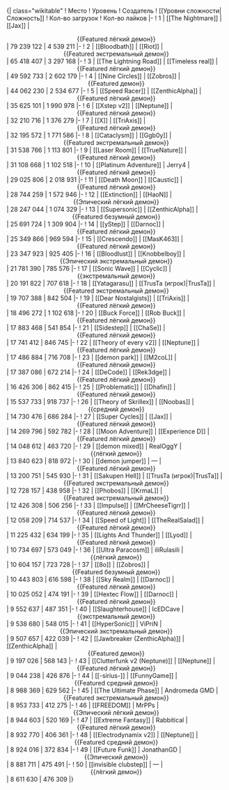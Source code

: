 {| class="wikitable"
! Место
! Уровень
! Создатель
! [[Уровни сложности|Сложность]]
! Кол-во загрузок
! Кол-во лайков
|-
! 1
| [[The Nightmare]]
| [[Jax]]
| <center>{{Featured лёгкий демон}}</center>
| 79 239 122
| 4 539 211
|-
! 2
| [[Bloodbath]]
| [[Riot]]
| <center>{{Featured экстремальный демон}}</center>
| 65 418 407
| 3 297 168
|-
! 3
| [[The Lightning Road]]
| [[Timeless real]]
| <center>{{Featured лёгкий демон}}</center>
| 49 592 733
| 2 602 179
|-
! 4
| [[Nine Circles]]
| [[Zobros]]
| <center>{{Featured демон}}</center>
| 44 062 230
| 2 534 677
|-
! 5
| [[Speed Racer]]
| [[ZenthicAlpha]]
| <center>{{Featured лёгкий демон}}</center>
| 35 625 101
| 1 990 978
|-
! 6
| [[Xstep v2]]
| [[Neptune]]
| <center>{{Featured лёгкий демон}}</center>
| 32 210 716
| 1 376 279
|-
! 7
| [[X]]
| [[TriAxis]]
| <center>{{Featured лёгкий демон}}</center>
| 32 195 572
| 1 771 586
|-
! 8
| [[Cataclysm]]
| [[Ggb0y]]
| <center>{{Featured экстремальный демон}}</center>
| 31 538 766
| 1 113 801
|-
! 9
| [[Laser Room]]
| [[TrueNature]]
| <center>{{Featured лёгкий демон}}</center>
| 31 108 668
| 1 102 518
|-
! 10
| [[Platinum Adventure]]
| Jerry4
| <center>{{Featured лёгкий демон}}</center>
| 29 025 806
| 2 018 931
|-
! 11
| [[Death Moon]]
| [[Caustic]]
| <center>{{Featured лёгкий демон}}</center>
| 28 744 259
| 1 572 946
|-
! 12
| [[Extinction]]
| [[HaoN]]
| <center>{{Эпический лёгкий демон}}</center>
| 28 247 044
| 1 074 329
|-
! 13
| [[Supersonic]]
| [[ZenthicAlpha]]
| <center>{{Featured безумный демон}}</center>
| 25 691 724
| 1 309 904
|-
! 14
| [[yStep]]
| [[Darnoc]]
| <center>{{Featured лёгкий демон}}</center>
| 25 349 866
| 969 594
|-
! 15
| [[Crescendo]]
| [[MasK463]]
| <center>{{Featured лёгкий демон}}</center>
| 23 347 923
| 925 405
|-
! 16
| [[Bloodlust]]
| [[Knobbelboy]]
| <center>{{Эпический экстремальный демон}}</center>
| 21 781 390
| 785 576
|-
! 17
| [[Sonic Wave]]
| [[Cyclic]]
| <center>{{экстремальный демон}}</center>
| 20 191 822
| 707 618
|-
! 18
| [[Yatagarasu]]
| [[TrusTa (игрок)|TrusTa]]
| <center>{{Featured экстремальный демон}}</center>
| 19 707 388
| 842 504
|-
! 19
| [[Dear Nostalgists]]
| [[TriAxis]]
| <center>{{Featured лёгкий демон}}</center>
| 18 496 272
| 1 102 618
|-
! 20
| [[Buck Force]]
| [[Rob Buck]]
| <center>{{Featured лёгкий демон}}</center>
| 17 883 468
| 541 854
|-
! 21
| [[Sidestep]]
| [[ChaSe]]
| <center>{{Featured лёгкий демон}}</center>
| 17 741 412
| 846 745
|-
! 22
| [[Theory of every v2]]
| [[Neptune]]
| <center>{{Featured лёгкий демон}}</center>
| 17 486 884
| 716 708
|-
! 23
| [[demon park]]
| [[M2coL]]
| <center>{{Featured лёгкий демон}}</center>
| 17 387 086
| 672 214
|-
! 24
| [[DeCode]]
| [[Rek3dge]]
| <center>{{Featured лёгкий демон}}</center>
| 16 426 306
| 862 415
|-
! 25
| [[Problematic]]
| [[Dhafin]]
| <center>{{Featured лёгкий демон}}</center>
| 15 537 733
| 918 737
|-
! 26
| [[Theory of Skrillex]]
| [[Noobas]]
| <center>{{средний демон}}</center>
| 14 730 476
| 686 284
|-
! 27
| [[Super Cycles]]
| [[Jax]]
| <center>{{Featured лёгкий демон}}</center>
| 14 269 796
| 592 782
|-
! 28
| [[Moon Adventure]]
| [[Experience D]]
| <center>{{Featured лёгкий демон}}</center>
| 14 048 612
| 463 720
|-
! 29
| [[demon mixed]]
| RealOggY
| <center>{{лёгкий демон}}</center>
| 13 840 623
| 818 972
|-
! 30
| [[demon jumper]]
| —
| <center>{{Featured лёгкий демон}}</center>
| 13 200 751
| 545 930
|-
! 31
| [[Sakupen Hell]]
| [[TrusTa (игрок)|TrusTa]]
| <center>{{Featured экстремальный демон}}</center>
| 12 728 157
| 438 958
|-
! 32
| [[Phobos]]
| [[KrmaL]]
| <center>{{Featured экстремальный демон}}</center>
| 12 426 308
| 506 256
|-
! 33
| [[Impulse]]
| [[MrCheeseTigrr]]
| <center>{{Featured лёгкий демон}}</center>
| 12 058 209
| 714 537
|-
! 34
| [[Speed of Light]]
| [[TheRealSalad]]
| <center>{{Featured лёгкий демон}}</center>
| 11 225 432
| 634 199
|-
! 35
| [[Lights And Thunder]]
| [[Lyod]]
| <center>{{Featured лёгкий демон}}</center>
| 10 734 697
| 573 049
|-
! 36
| [[Ultra Paracosm]]
| iIiRulasiIi
| <center>{{лёгкий демон}}</center>
| 10 604 157
| 723 728
|-
! 37
| [[8o]]
| [[Zobros]]
| <center>{{Featured безумный демон}}</center>
| 10 443 803
| 616 598
|-
! 38
| [[Sky Realm]]
| [[Darnoc]]
| <center>{{Featured лёгкий демон}}</center>
| 10 025 052
| 474 191
|-
! 39
| [[Hextec Flow]]
| [[Darnoc]]
| <center>{{Featured лёгкий демон}}</center>
| 9 552 637
| 487 351
|-
! 40
| [[Slaughterhouse]]
| IcEDCave
| <center>{{экстремальный демон}}</center>
| 9 538 680
| 548 015
|-
! 41
| [[HyperSonic]]
| ViPriN
| <center>{{Эпический экстремальный демон}}</center>
| 9 507 657
| 422 039
|-
! 42
| [[Jawbreaker (ZenthicAlpha)]]
| [[ZenthicAlpha]]
| <center>{{Featured демон}}</center>
| 9 197 026
| 568 143
|-
! 43
| [[Clutterfunk v2 (Neptune)]]
| [[Neptune]]
| <center>{{Featured лёгкий демон}}</center>
| 9 044 238
| 426 876
|-
! 44
| [[-sirius-]]
| [[FunnyGame]]
| <center>{{Featured средний демон}}</center>
| 8 988 369
| 629 562
|-
! 45
| [[The Ultimate Phase]]
| Andromeda GMD
| <center>{{Featured экстремальный демон}}</center>
| 8 953 733
| 412 275
|-
! 46
| [[FREEDOM]]
| MrPPs
| <center>{{Эпический лёгкий демон}}</center>
| 8 944 603
| 520 169
|-
! 47
| [[Extreme Fantasy]]
| Rabbitical
| <center>{{Featured лёгкий демон}}</center>
| 8 932 770
| 406 361
|-
! 48
| [[Electrodynamix v2]]
| [[Neptune]]
| <center>{{Featured средний демон}}</center>
| 8 924 016
| 372 834
|-
! 49
| [[Future Funk]]
| JonathanGD
| <center>{{Эпический демон}}</center>
| 8 881 711
| 475 491
|-
! 50
| [[invisible clubstep]]
| —
| <center>{{лёгкий демон}}</center>
| 8 611 630
| 476 309
|}